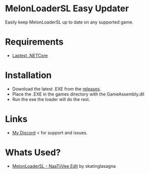 # MelonLoaderSL Easy Updater
Easily keep MelonLoaderSL up to date on any supported game.

# Requirements
- [Lastest .NETCore](https://dotnet.microsoft.com/download/dotnet-core/current/runtime)

# Installation
- Download the latest .EXE from the [releases](https://github.com/l-404-l/MLEZUpdater/releases/download/4.0/MLEZUpdater.exe).
- Place the .EXE in the games directory with the GameAssembly.dll
- Run the exe the loader will do the rest.

# Links
- [My Discord](https://discord.gg/6PkYwnY) < for support and issues.

# Whats Used?
- [MelonLoaderSL - NaaTiiVee Edit](https://github.com/skatinglasagna/MelonLoaderSL) by skatinglasagna
